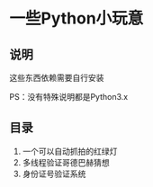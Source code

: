 # 一些Python小玩意

## 说明

这些东西依赖需要自行安装

PS：没有特殊说明都是Python3.x

## 目录

1. 一个可以自动抓拍的红绿灯
2. 多线程验证哥德巴赫猜想
3. 身份证号验证系统